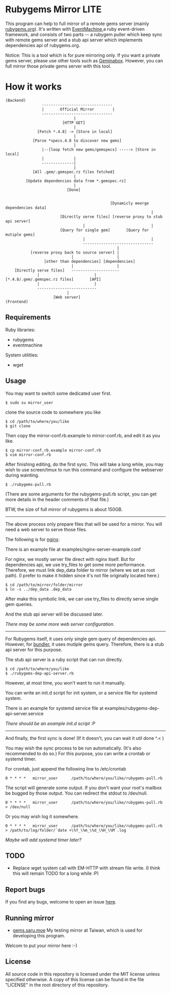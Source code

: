 # Rubygems Mirror LITE

This program can help to full mirror of a remote gems server (mainly [rubygems.org](http://rubygems.org)).
It's written with [EventMachine](http://rubyeventmachine.com),a ruby event-driven framework,
and consists of two parts -- a rubygem puller which keep sync with remote gems server and
a stub api server which implements dependencies api of rubygems.org.

Notice: This is a tool which is for pure mirroring only.
If you want a private gems server, please use other tools such as [Geminabox](https://github.com/geminabox/geminabox).
However, you can full mirror those private gems server with this tool.

# How it works

```
(Backend)
                -------------------------------
                |       Official Mirror        |
                -------------------------------
                              |
                         [HTTP GET]
                              |
              [Fetch *.4.8] -> [Store in local]
                              |
            [Parse *specs.4.8 to discover new gems]
                              |
                |--[loop fetch new gems/gemspecs] -----> [Store in local]
                |             |
                --------------|
                              |
            [All .gem/.gemspec.rz files fetched]
                              |
         [Update dependencies data from *.gemspec.rz]
                              |
                           [Done]


                                              [Dynamicly meerge dependencies data]
                                                                |
                        [Directly serve files] [reverse proxy to stub api server]
                                  |                             |
                        [Query for single gem]       [Query for mutiple gems]
                                  |                             |
                                  -------------------------------
                                                 |
           [reverse proxy back to source server] |
                             |                   |
                 [other than dependencies] [dependencies]
                             |                   |
    [Directly serve files]   ---------------------
              |                        |
[*.4.8/.gem/.gemspec.rz files]       [API]
              |                        |
              --------------------------
                           |
                     [Web server]
(Frontend)
```

## Requirements

Ruby libraries:

* rubygems
* eventmachine

System utilities:

* wget

## Usage

You may want to switch some dedicated user first.

    $ sudo su mirror_user

clone the source code to somewhere you like

    $ cd /path/to/where/you/like
    $ git clone

Then copy the mirror-conf.rb.example to mirror-conf.rb, and edit it as you like.

    $ cp mirror-conf.rb.example mirror-conf.rb
    $ vim mirror-conf.rb

After finishing editing, do the first sync.
This will take a long while, you may wish to use screen/tmux to run this command and
configure the webserver during wainting.

    $ ./rubygems-pull.rb

(There are some arguments for the rubygems-pull.rb script,
you can get more details in the header comments of that file.)

BTW, the size of full mirror of rubygems is about 150GB.

---

The above process only prepare files that will be used for a mirror.
You will need a web server to serve those files.

The following is for [nginx](http://nginx.org):

There is an example file at examples/nginx-server-example.conf

For nginx, we mostly server file direct with nginx itself.
But for dependencies api, we use try_files to get some more performance.
Therefore, we must link dep_data folder to mirror (where we set as root path).
(I prefer to make it hidden since it's not file originally located here.)

    $ cd /path/to/mirror/folder/mirror
    $ ln -s ../dep_data .dep_data

After make this symbolic link, we can use try_files to directly serve single gem queries.

And the stub api server will be discussed later.

_There may be some more web server configuration._

---

For Rubygems itself, it uses only single gem query of dependencies api.
However, for [bundler](http://bundler.io/), it uses mutiple gems query.
Therefore, there is a stub api server for this purpose.

The stub api server is a ruby script that can run directly.

    $ cd /path/to/where/you/like
    $ ./rubygems-dep-api-server.rb

However, at most time, you won't want to run it manually.

You can write an init.d script for init system, or a service file for systemd system.

There is an example for systemd service file at examples/rubygems-dep-api-server.service

_There should be an example init.d script :P_

---

And finally, the first sync is done! (If it doesn't, you can wait it util done ^.< )

You may wish the sync process to be run automatically.
(It's also recommended to do so.)
For this purpose, you can write a crontab or systemd timer.

For crontab, just append the following line to /etc/crontab

    0 * * * *   mirror_user      /path/to/where/you/like/rubygems-pull.rb

The script will generate some output.
If you don't want your root's mailbox be bugged by those output.
You can redirect the stdout to /dev/null.

    0 * * * *   mirror_user      /path/to/where/you/like/rubygems-pull.rb > /dev/null

Or you may wish log it somewhere.

    0 * * * *   mirror_user      /path/to/where/you/like/rubygems-pull.rb > /path/to/log/folder/`date +\%Y_\%m_\%d_\%H_\%M`.log

_Maybe will add systemd timer later?_

## TODO

* Replace wget system call with EM-HTTP with stream file write.
  (I think this will remain TODO for a long while :P)

## Report bugs

If you find any bugs, welcome to open an issue [here](https://github.com/danny8376/rubygems-mirror-lite/issues).

## Running mirror

* [gems.saru.moe](http://gems.saru.moe)
  My testing mirror at Taiwan, which is used for developing this program.

Welcom to put your mirror here :-)

## License

All source code in this repository is licensed under the MIT license unless
specified otherwise. A copy of this license can be found in the file "LICENSE"
in the root directory of this repository.
